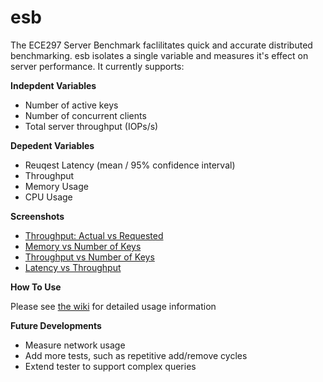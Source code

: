 esb
===

The ECE297 Server Benchmark faclilitates quick and accurate distributed benchmarking. esb isolates a single variable and measures it's effect on server performance. It currently supports: 

**Indepdent Variables**
 - Number of active keys
 - Number of concurrent clients
 - Total server throughput (IOPs/s)

**Depedent Variables**
 - Reuqest Latency (mean / 95% confidence interval)
 - Throughput
 - Memory Usage
 - CPU Usage

**Screenshots**
 - [Throughput: Actual vs Requested](http://i.imgur.com/pCI7Kwg.png)
 - [Memory vs Number of Keys](http://i.imgur.com/2jldbT9.png)
 - [Throughput vs Number of Keys](http://i.imgur.com/wcO4o3p.png)
 - [Latency vs Throughput](http://i.imgur.com/neWhbqi.png)

**How To Use**

Please see [the wiki](https://github.com/charliehorse55/esb/wiki) for detailed usage information

**Future Developments**
 - Measure network usage
 - Add more tests, such as repetitive add/remove cycles
 - Extend tester to support complex queries
